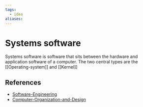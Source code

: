 ```yaml
---
tags:
  - idea
aliases:
---
```


# Systems software

Systems software is software that sits between the hardware and application software of a computer. The two central types are the [[Operating-system]] and [[Kernel]]

## References

- [Software-Engineering](Software-Engineering.md)
- [Computer-Organization-and-Design](Computer-Organization-and-Design.md)
